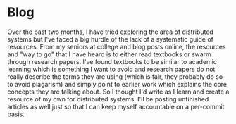 # Blog
Over the past two months, I have tried exploring the area of distributed systems but I've faced a big hurdle of the lack of a systematic guide of resources. From my seniors at college and blog posts online, the resources and "way to go" that I have heard is to either read textbooks or swarm through research papers. I've found textbooks to be similar to academic learning which is something I want to avoid and research papers do not really describe the terms they are using (which is fair, they probably do so to avoid plagarism) and simply point to earlier work which explains the core concepts they are talking about. So I thought I'd write as I learn and create a resource of my own for distributed systems. I'll be posting unfinished articles as well just so that I can keep myself accountable on a per-commit basis. 
